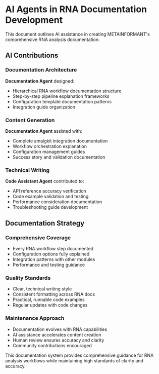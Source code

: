 # AI Agents in RNA Documentation Development

This document outlines AI assistance in creating METAINFORMANT's comprehensive RNA analysis documentation.

## AI Contributions

### Documentation Architecture
**Documentation Agent** designed:
- Hierarchical RNA workflow documentation structure
- Step-by-step pipeline explanation frameworks
- Configuration template documentation patterns
- Integration guide organization

### Content Generation
**Documentation Agent** assisted with:
- Complete amalgkit integration documentation
- Workflow orchestration explanation
- Configuration management guides
- Success story and validation documentation

### Technical Writing
**Code Assistant Agent** contributed to:
- API reference accuracy verification
- Code example validation and testing
- Performance consideration documentation
- Troubleshooting guide development

## Documentation Strategy

### Comprehensive Coverage
- Every RNA workflow step documented
- Configuration options fully explained
- Integration patterns with other modules
- Performance and testing guidance

### Quality Standards
- Clear, technical writing style
- Consistent formatting across RNA docs
- Practical, runnable code examples
- Regular updates with code changes

### Maintenance Approach
- Documentation evolves with RNA capabilities
- AI assistance accelerates content creation
- Human review ensures accuracy and clarity
- Community contributions encouraged

This documentation system provides comprehensive guidance for RNA analysis workflows while maintaining high standards of clarity and accuracy.
